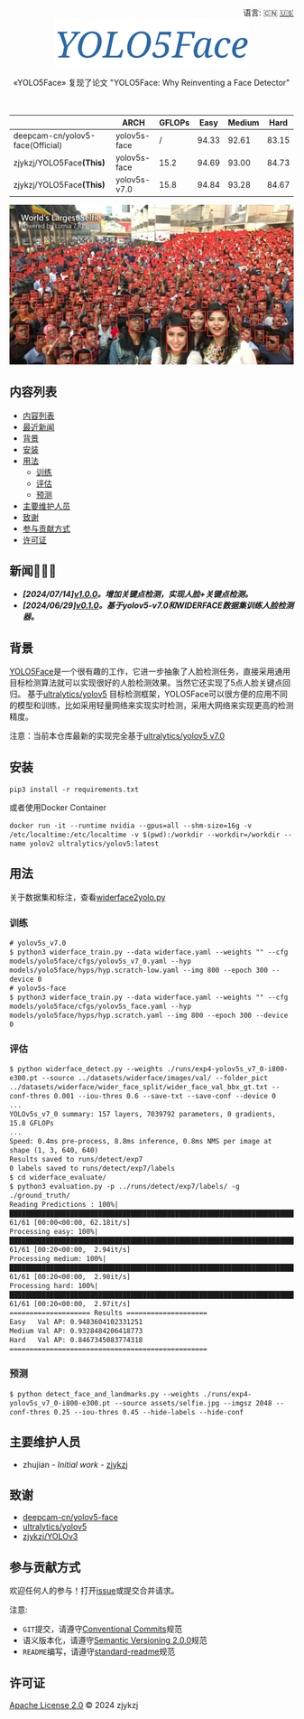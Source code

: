 <div align="right">
  语言:
    🇨🇳
  <a title="英语" href="./README.md">🇺🇸</a>
</div>

<div align="center"><a title="" href="https://github.com/zjykzj/YOLO5Face"><img align="center" src="assets/logo/YOLO5Face.png" alt=""></a></div>

<p align="center">
  «YOLO5Face» 复现了论文 "YOLO5Face: Why Reinventing a Face Detector"
<br>
<br>
  <a href="https://github.com/RichardLitt/standard-readme"><img src="https://img.shields.io/badge/standard--readme-OK-green.svg?style=flat-square" alt=""></a>
  <a href="https://conventionalcommits.org"><img src="https://img.shields.io/badge/Conventional%20Commits-1.0.0-yellow.svg" alt=""></a>
  <a href="http://commitizen.github.io/cz-cli/"><img src="https://img.shields.io/badge/commitizen-friendly-brightgreen.svg" alt=""></a>
</p>

<!-- <style type="text/css">
.tg  {border-collapse:collapse;border-spacing:0;}
.tg td{border-color:black;border-style:solid;border-width:1px;font-family:Arial, sans-serif;font-size:14px;
  overflow:hidden;padding:10px 5px;word-break:normal;}
.tg th{border-color:black;border-style:solid;border-width:1px;font-family:Arial, sans-serif;font-size:14px;
  font-weight:normal;overflow:hidden;padding:10px 5px;word-break:normal;}
.tg .tg-zkss{background-color:#FFF;border-color:inherit;color:#333;text-align:center;vertical-align:top}
.tg .tg-vc3l{background-color:#FFF;border-color:inherit;color:#1F2328;text-align:center;vertical-align:top}
.tg .tg-c3ow{border-color:inherit;text-align:center;vertical-align:top}
.tg .tg-fr9f{background-color:#FFF;border-color:inherit;color:#333;font-weight:bold;text-align:center;vertical-align:top}
.tg .tg-jw1t{background-color:#FFF;border-color:inherit;color:#555;font-weight:bold;text-align:center;vertical-align:top}
.tg .tg-7btt{border-color:inherit;font-weight:bold;text-align:center;vertical-align:top}
.tg .tg-9y4h{background-color:#FFF;border-color:inherit;color:#1F2328;text-align:center;vertical-align:middle}
.tg .tg-y5w1{background-color:#FFF;border-color:inherit;color:#00E;font-weight:bold;text-align:center;vertical-align:top}
</style> -->
<table class="tg"><thead>
  <tr>
    <th class="tg-fr9f"></th>
    <th class="tg-fr9f">ARCH</th>
    <th class="tg-fr9f">GFLOPs</th>
    <th class="tg-jw1t">Easy</th>
    <th class="tg-7btt">Medium</th>
    <th class="tg-7btt">Hard</th>
  </tr></thead>
<tbody>
  <tr>
    <td class="tg-fr9f">deepcam-cn/yolov5-face(Official)</td>
    <td class="tg-zkss"><span style="background-color:#FFF">yolov5s-face</span></td>
    <td class="tg-zkss">/</td>
    <td class="tg-9y4h">94.33</td>
    <td class="tg-9y4h">92.61</td>
    <td class="tg-9y4h">83.15</td>
  </tr>
  <tr>
    <td class="tg-y5w1">zjykzj/YOLO5Face<span style="font-weight:700;font-style:normal">(This)</span></td>
    <td class="tg-zkss"><span style="background-color:#FFF">yolov5s-face</span></td>
    <td class="tg-vc3l">15.2</td>
    <td class="tg-9y4h">94.69</td>
    <td class="tg-c3ow">93.00</td>
    <td class="tg-c3ow">84.73</td>
  </tr>
  <tr>
    <td class="tg-y5w1">zjykzj/YOLO5Face<span style="font-weight:700;font-style:normal">(This)</span></td>
    <td class="tg-zkss"><span style="background-color:#FFF">yolov5s-v7.0</span></td>
    <td class="tg-vc3l">15.8</td>
    <td class="tg-zkss">94.84</td>
    <td class="tg-vc3l">93.28</td>
    <td class="tg-vc3l">84.67</td>
  </tr>
</tbody></table>

![](./assets/results/selfie.jpg)

## 内容列表

- [内容列表](#内容列表)
- [最近新闻](#最近新闻)
- [背景](#背景)
- [安装](#安装)
- [用法](#用法)
  - [训练](#训练)
  - [评估](#评估)
  - [预测](#预测)
- [主要维护人员](#主要维护人员)
- [致谢](#致谢)
- [参与贡献方式](#参与贡献方式)
- [许可证](#许可证)

## 新闻🚀🚀🚀

* ***[2024/07/14][v1.0.0](https://github.com/zjykzj/YOLO5Face/releases/tag/v1.0.0)。增加关键点检测，实现人脸+关键点检测。***
* ***[2024/06/29][v0.1.0](https://github.com/zjykzj/YOLO5Face/releases/tag/v0.1.0)。基于yolov5-v7.0和WIDERFACE数据集训练人脸检测器。***

## 背景

[YOLO5Face](https://arxiv.org/abs/2105.12931)是一个很有趣的工作，它进一步抽象了人脸检测任务，直接采用通用目标检测算法就可以实现很好的人脸检测效果。当然它还实现了5点人脸关键点回归。
基于[ultralytics/yolov5](https://github.com/ultralytics/yolov5)
目标检测框架，YOLO5Face可以很方便的应用不同的模型和训练，比如采用轻量网络来实现实时检测，采用大网络来实现更高的检测精度。

注意：当前本仓库最新的实现完全基于[ultralytics/yolov5 v7.0](https://github.com/ultralytics/yolov5/releases/tag/v7.0)

## 安装

```shell
pip3 install -r requirements.txt
```

或者使用Docker Container

```shell
docker run -it --runtime nvidia --gpus=all --shm-size=16g -v /etc/localtime:/etc/localtime -v $(pwd):/workdir --workdir=/workdir --name yolov2 ultralytics/yolov5:latest
```

## 用法

关于数据集和标注，查看[widerface2yolo.py](./widerface2yolo.py)

### 训练

```shell
# yolov5s_v7.0
$ python3 widerface_train.py --data widerface.yaml --weights "" --cfg models/yolo5face/cfgs/yolov5s_v7_0.yaml --hyp models/yolo5face/hyps/hyp.scratch-low.yaml --img 800 --epoch 300 --device 0
# yolov5s-face
$ python3 widerface_train.py --data widerface.yaml --weights "" --cfg models/yolo5face/cfgs/yolov5s_face.yaml --hyp models/yolo5face/hyps/hyp.scratch.yaml --img 800 --epoch 300 --device 0
```

### 评估

```shell
$ python widerface_detect.py --weights ./runs/exp4-yolov5s_v7_0-i800-e300.pt --source ../datasets/widerface/images/val/ --folder_pict ../datasets/widerface/wider_face_split/wider_face_val_bbx_gt.txt --conf-thres 0.001 --iou-thres 0.6 --save-txt --save-conf --device 0
...
YOLOv5s_v7_0 summary: 157 layers, 7039792 parameters, 0 gradients, 15.8 GFLOPs
...
Speed: 0.4ms pre-process, 8.8ms inference, 0.8ms NMS per image at shape (1, 3, 640, 640)
Results saved to runs/detect/exp7
0 labels saved to runs/detect/exp7/labels
$ cd widerface_evaluate/
$ python3 evaluation.py -p ../runs/detect/exp7/labels/ -g ./ground_truth/
Reading Predictions : 100%|█████████████████████████████████████████████████████████████████████████████████████████████████████████| 61/61 [00:00<00:00, 62.18it/s]
Processing easy: 100%|██████████████████████████████████████████████████████████████████████████████████████████████████████████████| 61/61 [00:20<00:00,  2.94it/s]
Processing medium: 100%|████████████████████████████████████████████████████████████████████████████████████████████████████████████| 61/61 [00:20<00:00,  2.98it/s]
Processing hard: 100%|██████████████████████████████████████████████████████████████████████████████████████████████████████████████| 61/61 [00:20<00:00,  2.97it/s]
==================== Results ====================
Easy   Val AP: 0.9483604102331251
Medium Val AP: 0.9328484206418773
Hard   Val AP: 0.8467345083774318
=================================================
```

### 预测

```shell
$ python detect_face_and_landmarks.py --weights ./runs/exp4-yolov5s_v7_0-i800-e300.pt --source assets/selfie.jpg --imgsz 2048 --conf-thres 0.25 --iou-thres 0.45 --hide-labels --hide-conf
```

## 主要维护人员

* zhujian - *Initial work* - [zjykzj](https://github.com/zjykzj)

## 致谢

* [deepcam-cn/yolov5-face](https://github.com/deepcam-cn/yolov5-face)
* [ultralytics/yolov5](https://github.com/ultralytics/yolov5)
* [zjykzj/YOLOv3](https://github.com/zjykzj/YOLOv3)

## 参与贡献方式

欢迎任何人的参与！打开[issue](https://github.com/zjykzj/YOLO5Face/issues)或提交合并请求。

注意:

* `GIT`提交，请遵守[Conventional Commits](https://www.conventionalcommits.org/en/v1.0.0-beta.4/)规范
* 语义版本化，请遵守[Semantic Versioning 2.0.0](https://semver.org)规范
* `README`编写，请遵守[standard-readme](https://github.com/RichardLitt/standard-readme)规范

## 许可证

[Apache License 2.0](LICENSE) © 2024 zjykzj